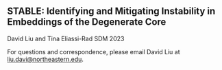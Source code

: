 ## STABLE: Identifying and Mitigating Instability in Embeddings of the Degenerate Core
David Liu and Tina Eliassi-Rad
SDM 2023

For questions and correspondence, please email David Liu at [liu.davi@northeastern.edu](liu.davi@northeastern.edu). 
